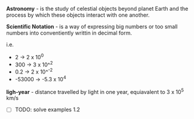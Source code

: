 **Astronomy** - is the study of celestial objects beyond planet Earth and the process by which these objects interact with one another.

**Scientific Notation** - is a way of expressing big numbers or too small numbers into conventiently writtin in decimal form.

i.e.
- 2 -> 2 x 10<sup>0</sup>
- 300 -> 3 x 10^<sup>2</sup>
- 0.2 -> 2 x 10^<sup>-2</sup>
- -53000 -> -5.3 x 10<sup>4</sup>

**ligh-year** - distance travelled by light in one year, equiavalent to 3 x 10<sup>5</sup> km/s

- [ ] TODO: solve examples 1.2